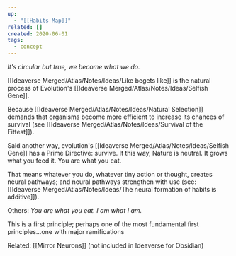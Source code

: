 ```yaml
---
up:
  - "[[Habits Map]]"
related: []
created: 2020-06-01
tags:
  - concept
---
```


*It's circular but true, we become what we do.*

[[Ideaverse Merged/Atlas/Notes/Ideas/Like begets like]] is the natural process of Evolution's [[Ideaverse Merged/Atlas/Notes/Ideas/Selfish Gene]]. 

Because [[Ideaverse Merged/Atlas/Notes/Ideas/Natural Selection]] demands that organisms become more efficient to increase its chances of survival (see [[Ideaverse Merged/Atlas/Notes/Ideas/Survival of the Fittest]]). 

Said another way, evolution's [[Ideaverse Merged/Atlas/Notes/Ideas/Selfish Gene]] has a Prime Directive: survive. It this way, Nature is neutral. It grows what you feed it. You are what you eat. 

That means whatever you do, whatever tiny action or thought, creates neural pathways; and neural pathways strengthen with use (see: [[Ideaverse Merged/Atlas/Notes/Ideas/The neural formation of habits is additive]]).

Others: *You are what you eat. I am what I am.*

This is a first principle; perhaps one of the most fundamental first principles...one with major ramifications 

Related: [[Mirror Neurons]] (not included in Ideaverse for Obsidian)

